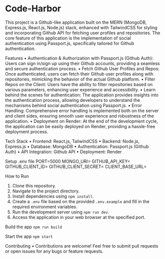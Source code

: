 # Code-Harbor
This project is a Github-like application built on the MERN (MongoDB, Express.js, React.js, Node.js) stack, enhanced with TailwindCSS for styling and incorporating Github API for fetching user profiles and repositories. The core feature of this application is the implementation of social authentication using Passport.js, specifically tailored for Github authentication.

Features
• Authentication & Authorization with Passport.js (Github Auth): Users can sign in/sign up using their Github accounts, providing a seamless and secure authentication process.
• Fetch Github User Profiles and Repos: Once authenticated, users can fetch their Github user profiles along with repositories, mimicking the behavior of the actual Github platform.
• Filter Repos on the Client: Users have the ability to filter repositories based on various parameters, enhancing user experience and accessibility.
• Learn behind the scenes for authentication: The application provides insights into the authentication process, allowing developers to understand the mechanisms behind social authentication using Passport.js.
• Error Handling: Comprehensive error handling is implemented both on the server and client sides, ensuring smooth user experience and robustness of the application.
• Deployment on Render: At the end of the development cycle, the application can be easily deployed on Render, providing a hassle-free deployment process.

Tech Stack
• Frontend: React.js, TailwindCSS
• Backend: Node.js, Express.js
• Database: MongoDB
• Authentication: Passport.js (Github Auth)
• API Integration: Github API
• Deployment: Render

Setup .env file
PORT=5000
MONGO_URI=
GITHUB_API_KEY=
GITHUB_CLIENT_ID=
GITHUB_CLIENT_SECRET=
CLIENT_BASE_URL=

How to Run
1. Clone this repository.
2. Navigate to the project directory.
3. Install dependencies using `npm install`.
4. Create a `.env` file based on the provided `.env.example` and fill in the required environment variables.
5. Run the development server using `npm run dev`.
6. Access the application in your web browser at the specified port.

Build the app
`npm run build`

Start the app
`npm start`

Contributing
• Contributions are welcome! Feel free to submit pull requests or open issues for any bugs or feature requests.
